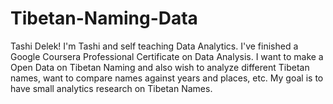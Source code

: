 # Tibetan-Naming-Data
Tashi Delek! I'm Tashi and self teaching Data Analytics. I've finished a Google Coursera Professional Certificate on Data Analysis. I want to make a Open Data on Tibetan Naming and also wish to analyze different Tibetan names, want to compare names against years and places, etc. My goal is to have small analytics research on Tibetan Names. 
